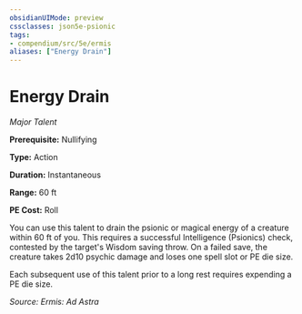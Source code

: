 ```yaml
---
obsidianUIMode: preview
cssclasses: json5e-psionic
tags:
- compendium/src/5e/ermis
aliases: ["Energy Drain"]
---
```

# Energy Drain
*Major Talent*  

**Prerequisite:** Nullifying

**Type:** Action

**Duration:** Instantaneous

**Range:** 60 ft

**PE Cost:** Roll

You can use this talent to drain the psionic or magical energy of a creature within 60 ft of you. This requires a successful Intelligence (Psionics) check, contested by the target's Wisdom saving throw. On a failed save, the creature takes 2d10 psychic damage and loses one spell slot or PE die size.

Each subsequent use of this talent prior to a long rest requires expending a PE die size.

*Source: Ermis: Ad Astra*